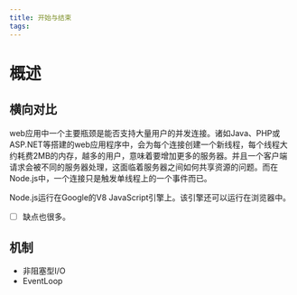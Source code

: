 ```yaml
---
title: 开始与结束
tags: 
---
```


# 概述
## 横向对比
web应用中一个主要瓶颈是能否支持大量用户的并发连接。诸如Java、PHP或ASP.NET等搭建的web应用程序中，会为每个连接创建一个新线程，每个线程大约耗费2MB的内存，越多的用户，意味着要增加更多的服务器。并且一个客户端请求会被不同的服务器处理，这面临着服务器之间如何共享资源的问题。而在Node.js中，一个连接只是触发单线程上的一个事件而已。

Node.js运行在Google的V8 JavaScript引擎上。该引擎还可以运行在浏览器中。

-[ ] 缺点也很多。

## 机制
* 非阻塞型I/O
* EventLoop